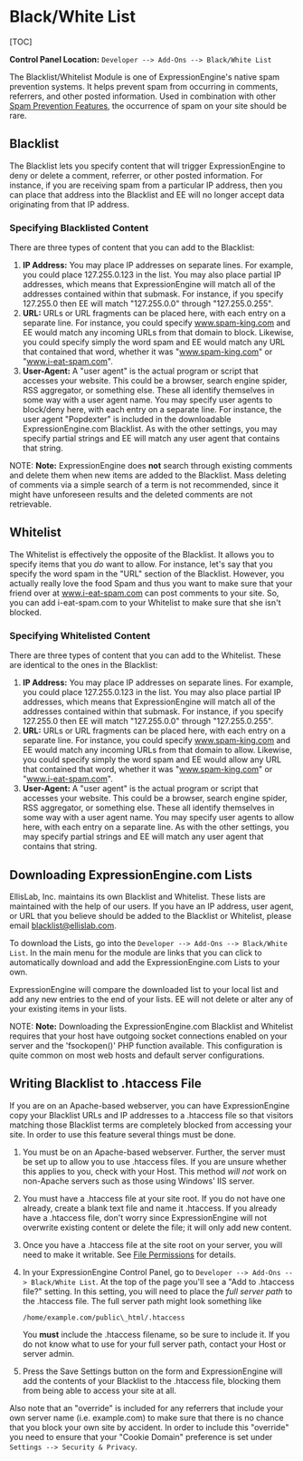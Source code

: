 <!--
    This source file is part of the open source project
    ExpressionEngine User Guide (https://github.com/ExpressionEngine/ExpressionEngine-User-Guide)

    @link      https://expressionengine.com/
    @copyright Copyright (c) 2003-2020, Packet Tide, LLC (https://ellislab.com)
    @license   https://expressionengine.com/license Licensed under Apache License, Version 2.0
-->

# Black/White List

[TOC]

**Control Panel Location:** `Developer --> Add-Ons --> Black/White List`

The Blacklist/Whitelist Module is one of ExpressionEngine's native spam prevention systems. It helps prevent spam from occurring in comments, referrers, and other posted information. Used in combination with other [Spam Prevention Features](security/spam-protection.md), the occurrence of spam on your site should be rare.

## Blacklist

The Blacklist lets you specify content that will trigger ExpressionEngine to deny or delete a comment, referrer, or other posted information. For instance, if you are receiving spam from a particular IP address, then you can place that address into the Blacklist and EE will no longer accept data originating from that IP address.

### Specifying Blacklisted Content

There are three types of content that you can add to the Blacklist:

1.  **IP Address:** You may place IP addresses on separate lines. For example, you could place 127.255.0.123 in the list. You may also place partial IP addresses, which means that ExpressionEngine will match all of the addresses contained within that submask. For instance, if you specify 127.255.0 then EE will match "127.255.0.0" through "127.255.0.255".
2.  **URL:** URLs or URL fragments can be placed here, with each entry on a separate line. For instance, you could specify www.spam-king.com and EE would match any incoming URLs from that domain to block. Likewise, you could specify simply the word spam and EE would match any URL that contained that word, whether it was "www.spam-king.com" or "www.i-eat-spam.com".
3.  **User-Agent:** A "user agent" is the actual program or script that accesses your website. This could be a browser, search engine spider, RSS aggregator, or something else. These all identify themselves in some way with a user agent name. You may specify user agents to block/deny here, with each entry on a separate line. For instance, the user agent "Popdexter" is included in the downloadable ExpressionEngine.com Blacklist. As with the other settings, you may specify partial strings and EE will match any user agent that contains that string.

NOTE: **Note:** ExpressionEngine does **not** search through existing comments and delete them when new items are added to the Blacklist. Mass deleting of comments via a simple search of a term is not recommended, since it might have unforeseen results and the deleted comments are not retrievable.

## Whitelist

The Whitelist is effectively the opposite of the Blacklist. It allows you to specify items that you _do_ want to allow. For instance, let's say that you specify the word spam in the "URL" section of the Blacklist. However, you actually really love the food Spam and thus you want to make sure that your friend over at www.i-eat-spam.com can post comments to your site. So, you can add i-eat-spam.com to your Whitelist to make sure that she isn't blocked.

### Specifying Whitelisted Content

There are three types of content that you can add to the Whitelist. These are identical to the ones in the Blacklist:

1.  **IP Address:** You may place IP addresses on separate lines. For example, you could place 127.255.0.123 in the list. You may also place partial IP addresses, which means that ExpressionEngine will match all of the addresses contained within that submask. For instance, if you specify 127.255.0 then EE will match "127.255.0.0" through "127.255.0.255".
2.  **URL:** URLs or URL fragments can be placed here, with each entry on a separate line. For instance, you could specify www.spam-king.com and EE would match any incoming URLs from that domain to allow. Likewise, you could specify simply the word spam and EE would allow any URL that contained that word, whether it was "www.spam-king.com" or "www.i-eat-spam.com".
3.  **User-Agent:** A "user agent" is the actual program or script that accesses your website. This could be a browser, search engine spider, RSS aggregator, or something else. These all identify themselves in some way with a user agent name. You may specify user agents to allow here, with each entry on a separate line. As with the other settings, you may specify partial strings and EE will match any user agent that contains that string.

## Downloading ExpressionEngine.com Lists

EllisLab, Inc. maintains its own Blacklist and Whitelist. These lists are maintained with the help of our users. If you have an IP address, user agent, or URL that you believe should be added to the Blacklist or Whitelist, please email <blacklist@ellislab.com>.

To download the Lists, go into the `Developer --> Add-Ons --> Black/White List`. In the main menu for the module are links that you can click to automatically download and add the ExpressionEngine.com Lists to your own.

ExpressionEngine will compare the downloaded list to your local list and add any new entries to the end of your lists. EE will not delete or alter any of your existing items in your lists.

NOTE: **Note:** Downloading the ExpressionEngine.com Blacklist and Whitelist requires that your host have outgoing socket connections enabled on your server and the 'fsockopen()' PHP function available. This configuration is quite common on most web hosts and default server configurations.

## Writing Blacklist to .htaccess File

If you are on an Apache-based webserver, you can have ExpressionEngine copy your Blacklist URLs and IP addresses to a .htaccess file so that visitors matching those Blacklist terms are completely blocked from accessing your site. In order to use this feature several things must be done.

1.  You must be on an Apache-based webserver. Further, the server must be set up to allow you to use .htaccess files. If you are unsure whether this applies to you, check with your Host. This method _will not_ work on non-Apache servers such as those using Windows' IIS server.
2.  You must have a .htaccess file at your site root. If you do not have one already, create a blank text file and name it .htaccess. If you already have a .htaccess file, don't worry since ExpressionEngine will not overwrite existing content or delete the file; it will only add new content.
3.  Once you have a .htaccess file at the site root on your server, you will need to make it writable. See [File Permissions](troubleshooting/general.md#file-permissions) for details.
4.  In your ExpressionEngine Control Panel, go to `Developer --> Add-Ons --> Black/White List`. At the top of the page you'll see a "Add to .htaccess file?" setting. In this setting, you will need to place the _full server path_ to the .htaccess file. The full server path might look something like

    `/home/example.com/public\_html/.htaccess`

    You **must** include the .htaccess filename, so be sure to include it. If you do not know what to use for your full server path, contact your Host or server admin.

5.  Press the Save Settings button on the form and ExpressionEngine will add the contents of your Blacklist to the .htaccess file, blocking them from being able to access your site at all.

Also note that an "override" is included for any referrers that include your own server name (i.e. example.com) to make sure that there is no chance that you block your own site by accident. In order to include this "override" you need to ensure that your "Cookie Domain" preference is set under `Settings --> Security & Privacy`.
